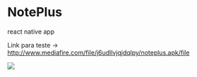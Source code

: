 # NotePlus
react native app

Link para teste -> http://www.mediafire.com/file/j6udllvjqjdqlpy/noteplus.apk/file

<img src="https://cdn.pixabay.com/photo/2017/05/13/23/05/img-src-x-2310895_960_720.png">
